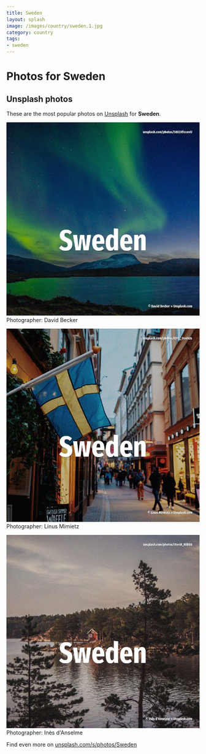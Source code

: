 ```yaml
---
title: Sweden
layout: splash
image: /images/country/sweden.1.jpg
category: country
tags:
- sweden
---
```

# Photos for Sweden
 
## Unsplash photos
These are the most popular photos on [Unsplash](https://unsplash.com) for **Sweden**.
 
![Sweden](/images/country/sweden.1.jpg)
Photographer:  David Becker
 
![Sweden](/images/country/sweden.2.jpg)
Photographer:  Linus Mimietz
 
![Sweden](/images/country/sweden.3.jpg)
Photographer:  Inès d'Anselme
 
Find even more on [unsplash.com/s/photos/Sweden](https://unsplash.com/s/photos/Sweden)
 
